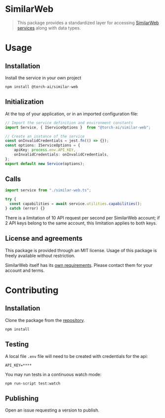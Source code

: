 # SimilarWeb

> This package provides a standardized layer for accessing [SimilarWeb services](https://www.similarweb.com/corp/developer/) along with data types.

# Usage

## Installation

Install the service in your own project

```
npm install @torch-ai/similar-web
```

## Initialization

At the top of your application, or in an imported configuration file:

```ts
// Import the service definition and environment constants
import Service, { IServiceOptions }  from "@torch-ai/similar-web";

// Create an instance of the service
const onInvalidCredentials = jest.fn(() => {});
const options: IServiceOptions = {
    apiKey: process.env.API_KEY,
    onInvalidCredentials: onInvalidCredentials,
};
export default new Service(options);
```

## Calls

```ts
import service from "./similar-web.ts";

try {
  const capabilities = await service.utilities.capabilities();
} catch (error) {}
```

There is a limitation of 10 API request per second per SimilarWeb account; if 2 API keys belong to the same account,
this limitation applies to both keys.

## License and agreements

This package is provided through an MIT license. Usage of this package is freely available without restriction.

SimilarWeb itself has its [own requirements](https://www.similarweb.com/corp/legal/terms/). Please contact them for your account and terms.

# Contributing

## Installation

Clone the package from the [repository]().

```
npm install
```

## Testing

A local file `.env` file will need to be created with credentials for the api:

```text
API_KEY=****
```

You may run tests in a continuous watch mode:

```
npm run-script test:watch
```

## Publishing

Open an issue requesting a version to publish.
